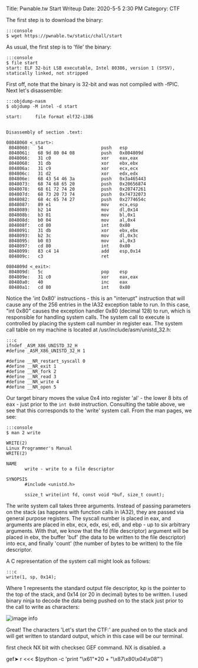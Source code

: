 Title: Pwnable.tw Start Writeup 
Date: 2020-5-5 2:30 PM 
Category: CTF 

The first step is to download the binary:

```
:::console
$ wget https://pwnable.tw/static/chall/start
```

As usual, the first step is to 'file' the binary:

```
:::console
$ file start
start: ELF 32-bit LSB executable, Intel 80386, version 1 (SYSV), statically linked, not stripped
```

First off, note that the binary is 32-bit and was not compiled with -fPIC. Next let's disassemble:

```
:::objdump-nasm
$ objdump -M intel -d start

start:     file format elf32-i386


Disassembly of section .text:

08048060 <_start>:
 8048060:	54                   	push   esp
 8048061:	68 9d 80 04 08       	push   0x804809d
 8048066:	31 c0                	xor    eax,eax
 8048068:	31 db                	xor    ebx,ebx
 804806a:	31 c9                	xor    ecx,ecx
 804806c:	31 d2                	xor    edx,edx
 804806e:	68 43 54 46 3a       	push   0x3a465443
 8048073:	68 74 68 65 20       	push   0x20656874
 8048078:	68 61 72 74 20       	push   0x20747261
 804807d:	68 73 20 73 74       	push   0x74732073
 8048082:	68 4c 65 74 27       	push   0x2774654c
 8048087:	89 e1                	mov    ecx,esp
 8048089:	b2 14                	mov    dl,0x14
 804808b:	b3 01                	mov    bl,0x1
 804808d:	b0 04                	mov    al,0x4
 804808f:	cd 80                	int    0x80
 8048091:	31 db                	xor    ebx,ebx
 8048093:	b2 3c                	mov    dl,0x3c
 8048095:	b0 03                	mov    al,0x3
 8048097:	cd 80                	int    0x80
 8048099:	83 c4 14             	add    esp,0x14
 804809c:	c3                   	ret

0804809d <_exit>:
 804809d:	5c                   	pop    esp
 804809e:	31 c0                	xor    eax,eax
 80480a0:	40                   	inc    eax
 80480a1:	cd 80                	int    0x80
```

Notice the 'int 0x80' instructions - this is an "interupt" instruction that will cause any of the 256 entries in the IA32 exception table to run. In this case, "int 0x80" causes the exception handler 0x80 (decimal 128) to run, which is responsible for handling system calls. The system call to execute is controlled by placing the system call number in register eax. The system call table on my machine is located at /usr/include/asm/unistd_32.h:

```
:::c
ifndef _ASM_X86_UNISTD_32_H
#define _ASM_X86_UNISTD_32_H 1

#define __NR_restart_syscall 0
#define __NR_exit 1
#define __NR_fork 2
#define __NR_read 3
#define __NR_write 4
#define __NR_open 5
```

Our target binary moves the value 0x4 into register 'al' - the lower 8 bits of eax - just prior to the `int 0x80` instruction. Consulting the table above, we see that this corresponds to the 'write' system call. From the man pages, we see:

```
:::console
$ man 2 write

WRITE(2)                                                               Linux Programmer's Manual                                                               WRITE(2)

NAME
       write - write to a file descriptor

SYNOPSIS
       #include <unistd.h>

       ssize_t write(int fd, const void *buf, size_t count);
```

The write system call takes three arguments. Instead of passing parameters on the stack (as happens with function calls in IA32), they are passed via general purpose registers. The syscall number is placed in eax, and arguments are placed in ebx, ecx, edx, esi, edi, and ebp - up to six arbitrary arguments. With that, we know that the fd (file descriptor) argument will be placed in ebx, the buffer 'buf' (the data to be written to the file descriptor) into ecx, and finally 'count' (the number of bytes to be written) to the file descriptor.

A C representation of the system call might look as follows:
```
:::c
write(1, sp, 0x14);
```

Where 1 represents the standard output file descriptor, kp is the pointer to the top of the stack, and 0x14 (or 20 in decimal) bytes to be written. I used binary ninja to decode the data being pushed on to the stack just prior to the call to write as characters:

![image info]({static}/images/start.png)

Great! The characters 'Let's start the CTF:' are pushed on to the stack and will get written to standard output, which in this case will be our terminal.




first check NX bit with checksec GEF command. NX is disabled. a

gef➤  r <<< $(python -c 'print "\x61"*20 + "\x87\x80\x04\x08"')
